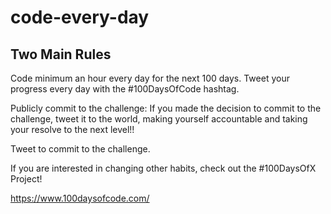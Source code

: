 # code-every-day

## Two Main Rules
Code minimum an hour every day for the next 100 days.
Tweet your progress every day with the #100DaysOfCode hashtag.

Publicly commit to the challenge:
If you made the decision to commit to the challenge, tweet it to the world, making yourself accountable and taking your resolve to the next level!!

Tweet to commit to the challenge.


If you are interested in changing other habits, check out the #100DaysOfX Project!

https://www.100daysofcode.com/
